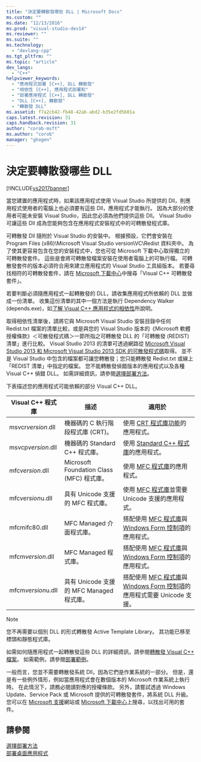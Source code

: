 ```yaml
---
title: "決定要轉散發哪些 DLL | Microsoft Docs"
ms.custom: ""
ms.date: "12/13/2016"
ms.prod: "visual-studio-dev14"
ms.reviewer: ""
ms.suite: ""
ms.technology: 
  - "devlang-cpp"
ms.tgt_pltfrm: ""
ms.topic: "article"
dev_langs: 
  - "C++"
helpviewer_keywords: 
  - "應用程式部署 [C++], DLL 轉散發"
  - "相依性 [C++], 應用程式部署和"
  - "部署應用程式 [C++], DLL 轉散發"
  - "DLL [C++], 轉散發"
  - "轉散發 DLL"
ms.assetid: f7a2cb42-fb48-42ab-abd2-b35e2fd5601a
caps.latest.revision: 31
caps.handback.revision: 31
author: "corob-msft"
ms.author: "corob"
manager: "ghogen"
---
```

# 決定要轉散發哪些 DLL
[!INCLUDE[vs2017banner](../assembler/inline/includes/vs2017banner.md)]

當您建置的應用程式時，如果該應用程式使用 Visual Studio 所提供的 Dll，則應用程式使用者的電腦上也必須要有這些 Dll，應用程式才能執行。  因為大部分的使用者可能未安裝 Visual Studio，因此您必須為他們提供這些 Dll。  Visual Studio 可讓這些 Dll 成為您能夠包含在應用程式安裝程式中的可轉散發程式庫。  
  
 可轉散發 Dll 隨附於 Visual Studio 的安裝中。  根據預設，它們會安裝在 Program Files \(x86\)\\Microsoft Visual Studio version\\VC\\Redist 資料夾中。  為了使其更容易包含在您的安裝程式中，您也可從 Microsoft 下載中心取得獨立的可轉散發套件。  這些是會將可轉散發檔案安裝在使用者電腦上的可執行檔。  可轉散發套件的版本必須符合用來建立應用程式的 Visual Studio 工具組版本。  若要尋找相符的可轉散發套件，請在 [Microsoft 下載中心](http://go.microsoft.com/fwlink/p/?LinkId=158431)中搜尋「Visual C\+\+ 可轉散發套件」。  
  
 若要判斷必須隨應用程式一起轉散發的 DLL，請收集應用程式所依賴的 DLL 並做成一份清單。  收集這份清單的其中一個方法是執行 Dependency Walker \(depends.exe\)，如[了解 Visual C\+\+ 應用程式的相依性](../ide/understanding-the-dependencies-of-a-visual-cpp-application.md)所說明。  
  
 取得相依性清單後，請將它與 Microsoft Visual Studio 安裝目錄中任何 Redist.txt 檔案的清單比較，或是與您的 Visual Studio 版本的《Microsoft 軟體授權條款》＜可散發程式碼＞一節所指之可轉散發 DLL 的「可轉散發 \(REDIST\) 清單」進行比較。  Visual Studio 2013 的清單可透過網路從 [Microsoft Visual Studio 2013 和 Microsoft Visual Studio 2013 SDK 的可散發程式碼](http://go.microsoft.com/fwlink/p/?LinkId=313603)取得。  並不是 Visual Studio 中包含的檔案都可讓您轉散發；您只能轉散發 Redist.txt 或線上「REDIST 清單」中指定的檔案。 您不能轉散發偵錯版本的應用程式以及各種 Visual C\+\+ 偵錯 DLL。  如需詳細資訊，請參閱[選擇部署方法](../ide/choosing-a-deployment-method.md)。  
  
 下表描述您的應用程式可能依賴的部分 Visual C\+\+ DLL。  
  
|Visual C\+\+ 程式庫|描述|適用於|  
|----------------------|--------|---------|  
|msvcr*version*.dll|機器碼的 C 執行階段程式庫 \(CRT\)。|使用 [CRT 程式庫功能](../c-runtime-library/crt-library-features.md)的應用程式。|  
|msvcp*version*.dll|機器碼的 Standard C\+\+ 程式庫。|使用 [Standard C\+\+ 程式庫](../standard-library/cpp-standard-library-reference.md)的應用程式。|  
|mfc*version*.dll|Microsoft Foundation Class \(MFC\) 程式庫。|使用 [MFC 程式庫](../mfc/mfc-desktop-applications.md)的應用程式。|  
|mfc*version*u.dll|具有 Unicode 支援的 MFC 程式庫。|使用 [MFC 程式庫](../mfc/mfc-desktop-applications.md)並需要 Unicode 支援的應用程式。|  
|mfcmifc80.dll|MFC Managed 介面程式庫。|搭配使用 [MFC 程式庫](../mfc/mfc-desktop-applications.md)與 [Windows Form 控制項](../Topic/Windows%20Forms%20Controls.md)的應用程式。|  
|mfcm*version*.dll|MFC Managed 程式庫。|搭配使用 [MFC 程式庫](../mfc/mfc-desktop-applications.md)與 [Windows Form 控制項](../Topic/Windows%20Forms%20Controls.md)的應用程式。|  
|mfcm*version*u.dll|具有 Unicode 支援的 MFC Managed 程式庫。|搭配使用 [MFC 程式庫](../mfc/mfc-desktop-applications.md)與 [Windows Form 控制項](../Topic/Windows%20Forms%20Controls.md)的應用程式需要 Unicode 支援。|  
  
> [!NOTE]
>  您不再需要以個別 DLL 的形式轉散發 Active Template Library。  其功能已移至標頭和靜態程式庫。  
  
 如需如何隨應用程式一起轉散發這些 DLL 的詳細資訊，請參閱[轉散發 Visual C\+\+ 檔案](../ide/redistributing-visual-cpp-files.md)。  如需範例，請參閱[部署範例](../ide/deployment-examples.md)。  
  
 一般而言，您並不需要轉散發系統 Dll，因為它們是作業系統的一部分。  但是，還是有一些例外情形，例如當應用程式會在數個版本的 Microsoft 作業系統上執行時。  在此情況下，請務必閱讀對應的授權條款。  另外，請嘗試透過 Windows Update、Service Pack 或 Microsoft 提供的可轉散發套件，將系統 DLL 升級。  您可以在 [Microsoft 支援](http://support.microsoft.com/)網站或 [Microsoft 下載中心](http://go.microsoft.com/fwlink/p/?LinkId=158431)上搜尋，以找出可用的套件。  
  
## 請參閱  
 [選擇部署方法](../ide/choosing-a-deployment-method.md)   
 [部署桌面應用程式](../ide/deploying-native-desktop-applications-visual-cpp.md)
